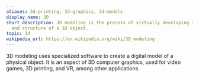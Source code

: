 ```yaml
---
aliases: 3d-printing, 3d-graphics, 3d-models
display_name: 3D
short_description: 3D modeling is the process of virtually developing the surface
  and structure of a 3D object.
topic: 3d
wikipedia_url: https://en.wikipedia.org/wiki/3D_modeling
---
```

3D modeling uses specialized software to create a digital model of a physical object. It is an aspect of 3D computer graphics, used for video games, 3D printing, and VR, among other applications.

